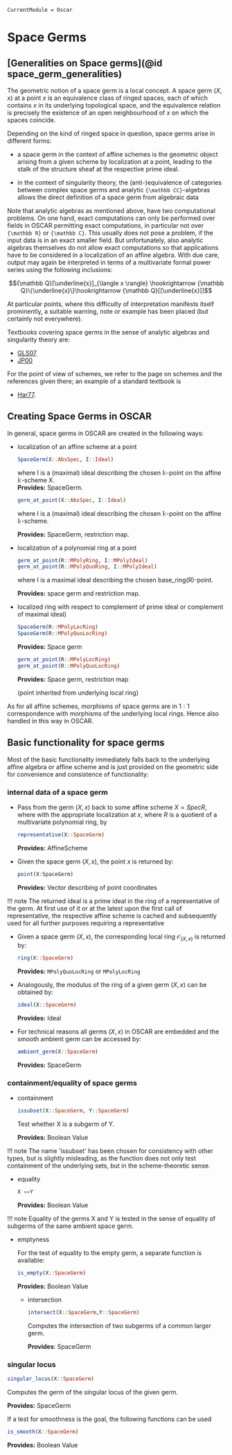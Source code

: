 ```@meta
CurrentModule = Oscar
```

# Space Germs

## [Generalities on Space germs](@id space_germ_generalities)

The geometric notion of a space germ is a local concept. A space germ $(X,x)$ at a point $x$ is an equivalence class of ringed spaces, each of which contains $x$ in its underlying topological space, and the equivalence relation is precisely the existence of an open neighbourhood of $x$ on which the spaces coincide.

Depending on the kind of ringed space in question, space germs arise in
different forms:

  * a space germ in the context of affine schemes is the geometric object arising from a given scheme by localization at a point, leading to the stalk of the structure sheaf at the respective prime ideal.

  * in the context of singularity theory, the (anti-)equivalence of categories between complex space germs and analytic ``{\mathbb CC}``-algebras allows the direct definition of a space germ from algebraic data

Note that analytic algebras as mentioned above, have two computational problems.
On one hand, exact computations can only be performed over fields in OSCAR
permitting exact computations, in particular not over ``{\mathbb R}`` or 
``{\mathbb C}``. This usually does not pose a problem, if the input data is 
in an exact smaller field. But unfortunately, also analytic algebras themselves 
do not allow exact computations so that applications have to be considered 
in a localization of an affine algebra. With due care, output may again be 
interpreted in terms of a multivariate formal power series using the following 
inclusions:
```math
{\mathbb Q}[\underline{x}]_{\langle x \rangle} \hookrightarrow
  {\mathbb Q}\{\underline{x}\}\hookrightarrow
  {\mathbb Q}[[\underline{x}]]
```
At particular points, where this difficulty of interpretation 
manifests itself prominently, a suitable warning, note or example has been 
placed (but certainly not everywhere). 

Textbooks covering space germs in the sense of analytic algebras and
singularity theory are:
- [GLS07](@cite)
- [JP00](@cite)

For the point of view of schemes, we refer to the page on schemes and the references given there; an example of a standard textbook is
- [Har77](@cite).

## Creating Space Germs in OSCAR

In general, space germs in OSCAR are created in the following ways:

 * localization of an affine scheme at a point

   ```julia
   SpaceGerm(X::AbsSpec, I::Ideal)
   ```
   where I is a (maximal) ideal describing the chosen ${\mathbb k}$-point on the affine ${\mathbb k}$-scheme X.  
   **Provides:** SpaceGerm.
   ```julia
   germ_at_point(X::AbsSpec, I::Ideal)
   ```
   where I is a (maximal) ideal describing the chosen ${\mathbb k}$-point on the affine ${\mathbb k}$-scheme.  

   **Provides:** SpaceGerm, restriction map.


 * localization of a polynomial ring at a point

   ```julia
   germ_at_point(R::MPolyRing, I::MPolyIdeal)
   germ_at_point(R::MPolyQuoRing, I::MPolyIdeal)
   ```
   where I is a maximal ideal describing the chosen base_ring(R)-point.

   **Provides:** space germ and restriction map.

 * localized ring with respect to complement of prime ideal or complement of maximal ideal)

   ```julia
   SpaceGerm(R::MPolyLocRing)
   SpaceGerm(R::MPolyQuoLocRing)
   ```
   **Provides:** Space germ
   ```julia
   germ_at_point(R::MPolyLocRing)
   germ_at_point(R::MPolyQuoLocRing)
   ```

   **Provides:** Space germ, restriction map  

   (point inherited from underlying local ring)

As for all affine schemes, morphisms of space germs are in $1:1$ correspondence with morphisms of the underlying local rings. Hence
also handled in this way in OSCAR.

## Basic functionality for space germs

Most of the basic functionality immediately falls back to the underlying 
affine algebra or affine scheme and is just provided on the geometric side 
for convenience and consistence of functionality:

### internal data of a space germ  

 * Pass from the germ $(X,x)$ back to some affine scheme $X=Spec R$, where with the appropriate localization at $x$, where $R$ is a quotient of a multivariate polynomial ring, by
   ```julia
   representative(X::SpaceGerm)
   ```
   **Provides:** AffineScheme   

 * Given the space germ $(X,x)$, the point $x$ is returned by:

   ```julia
   point(X:SpaceGerm)
   ```
   **Provides:** Vector describing of point coordinates

!!! note
    The returned ideal is a prime ideal in the ring of a representative of the germ. At first use of it or at the latest upon the first call of representative, the respective affine scheme is cached and subsequently used for all further purposes requiring a representative

 
 * Given a space germ $(X,x)$, the corresponding local ring ${\mathcal O}_{(X,x)}$ is returned by:
   ```julia
   ring(X::SpaceGerm)
   ```
   **Provides:** `MPolyQuoLocRing` or `MPolyLocRing`

 * Analogously, the modulus of the ring of a given germ $(X,x)$ can be obtained by:
   ```julia
   ideal(X::SpaceGerm)
   ```
   **Provides:** Ideal

 * For technical reasons all germs $(X,x)$ in OSCAR are embedded and the smooth ambient germ can be accessed by:
   ```julia
   ambient_germ(X::SpaceGerm)
   ```
   **Provides:** SpaceGerm

### containment/equality of space germs
    
 * containment  

   ```julia
   issubset(X::SpaceGerm, Y::SpaceGerm)
   ```

   Test whether X is a subgerm of Y.  

   **Provides:** Boolean Value
 
!!! note
    The name 'issubset' has been chosen for consistency with other types, but is slightly misleading, as the function does not only test containment of the underlying sets, but in the scheme-theoretic sense.

 * equality

   ```julia
   X ==Y
   ```

   **Provides:** Boolean Value

!!! note
    Equality of the germs X and Y is tested in the sense of equality of subgerms of the same ambient space germ.  


 * emptyness

   For the test of equality to the empty germ, a separate function is available:
   ```julia
   is_empty(X::SpaceGerm)
   ```

   **Provides:** Boolean Value

   * intersection
     ```julia
     intersect(X::SpaceGerm,Y::SpaceGerm)
     ```
     Computes the intersection of two subgerms of a common larger germ.

     **Provides**: SpaceGerm   

### singular locus

```julia
singular_locus(X::SpaceGerm)
```

   Computes the germ of the singular locus of the given germ.

   **Provides:** SpaceGerm  
  
If a test for smoothness is the goal, the following functions can be used

```julia
is_smooth(X::SpaceGerm)
```

   **Provides:** Boolean Value

<!-- ```julia is_regular(X::SpaceGerm)```  still needs to be implemented -->


<!-- ...to be continued -->
